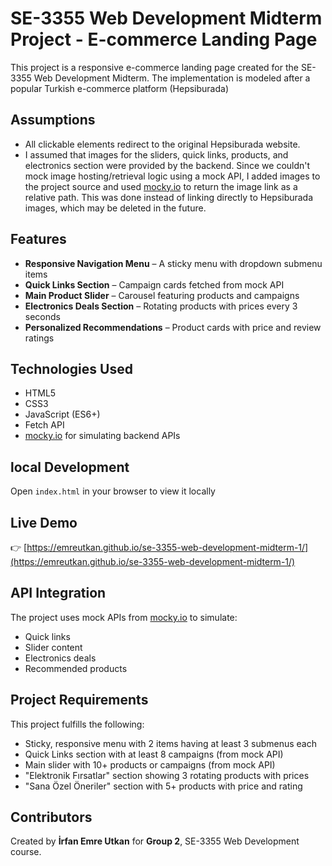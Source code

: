 # SE-3355 Web Development Midterm Project - E-commerce Landing Page

This project is a responsive e-commerce landing page created for the SE-3355 Web Development Midterm. The implementation is modeled after a popular Turkish e-commerce platform (Hepsiburada) 

## Assumptions


- All clickable elements redirect to the original Hepsiburada website.
- I assumed that images for the sliders, quick links, products, and electronics section were provided by the backend. Since we couldn't mock image hosting/retrieval logic using a mock API, I added images to the project source and used [mocky.io](https://mocky.io) to return the image link as a relative path. This was done instead of linking directly to Hepsiburada images, which may be deleted in the future.

## Features

- **Responsive Navigation Menu** – A sticky menu with dropdown submenu items  
- **Quick Links Section** – Campaign cards fetched from mock API  
- **Main Product Slider** – Carousel featuring products and campaigns  
- **Electronics Deals Section** – Rotating products with prices every 3 seconds  
- **Personalized Recommendations** – Product cards with price and review ratings  

## Technologies Used

- HTML5  
- CSS3  
- JavaScript (ES6+) 
- Fetch API  
- [mocky.io](https://mocky.io) for simulating backend APIs


## local Development

Open `index.html` in your browser to view it locally

## Live Demo

👉 [https://emreutkan.github.io/se-3355-web-development-midterm-1/](https://emreutkan.github.io/se-3355-web-development-midterm-1/)

## API Integration

The project uses mock APIs from [mocky.io](https://designer.mocky.io/) to simulate:

- Quick links  
- Slider content  
- Electronics deals  
- Recommended products


## Project Requirements

This project fulfills the following:

- Sticky, responsive menu with 2 items having at least 3 submenus each  
- Quick Links section with at least 8 campaigns (from mock API)  
- Main slider with 10+ products or campaigns (from mock API)  
- "Elektronik Fırsatlar" section showing 3 rotating products with prices  
- "Sana Özel Öneriler" section with 5+ products with price and rating

## Contributors

Created by **İrfan Emre Utkan** for **Group 2**, SE-3355 Web Development course. 
